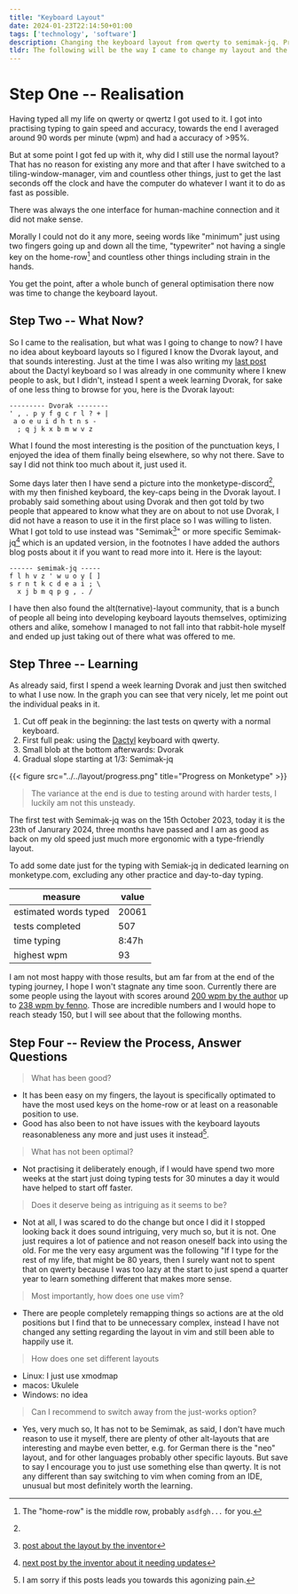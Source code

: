 ```yaml
---
title: "Keyboard Layout"
date: 2024-01-23T22:14:50+01:00
tags: ['technology', 'software']
description: Changing the keyboard layout from qwerty to semimak-jq. Process and review of the process.
tldr: The following will be the way I came to change my layout and the process/thinking behind it, ending with thoughts on it.
---
```



# Step One -- Realisation
Having typed all my life on qwerty or qwertz I got used to it. I got into
practising typing to gain speed and accuracy, towards the end I averaged around
90 words per minute (wpm) and had a accuracy of >95%. 

But at some point I got fed up with it, why did I still use the normal layout?
That has no reason for existing any more and that after I have switched to
a tiling-window-manager, vim and countless other things, just to get the last 
seconds off the clock and have the computer do whatever I want it to do as 
fast as possible. 

There was always the one interface for human-machine connection and it did not
make sense.

Morally I could not do it any more, seeing words like "minimum" just using two
fingers going up and down all the time, "typewriter" not having a single key
on the home-row[^1] and countless other things including strain in the hands.

You get the point, after a whole bunch of general optimisation there now was 
time to change the keyboard layout.


## Step Two -- What Now?
So I came to the realisation, but what was I going to change to now? I have no
idea about keyboard layouts so I figured I know the Dvorak layout, and that sounds
interesting. Just at the time I was also writing my [last post](../dactyl) about 
the Dactyl keyboard so I was already in one community where I knew people to ask,
but I didn't, instead I spent a week learning Dvorak, for sake of one less thing 
to browse for you, here is the Dvorak layout:
```
--------- Dvorak --------
' , . p y f g c r l ? + |
 a o e u i d h t n s -
  ; q j k x b m w v z
```
What I found the most interesting is the position of the punctuation keys, I 
enjoyed the idea of them finally being elsewhere, so why not there. Save to say
I did not think too much about it, just used it.

Some days later then I have send a picture into the monketype-discord[^2], with
my then finished keyboard, the key-caps being in the Dvorak layout. I probably 
said something about using Dvorak and then got told by two people that appeared 
to know what they are on about to not use Dvorak, I did not have a reason to use
it in the first place so I was willing to listen. What I got told to use instead 
was "Semimak[^3]" or more specific Semimak-jq[^4] which is an updated version,
in the footnotes I have added the authors blog posts about it if you want to
read more into it. Here is the layout:
```
------ semimak-jq -----
f l h v z ' w u o y [ ]
s r n t k c d e a i ; \ 
  x j b m q p g , . / 
```
I have then also found the alt(ternative)-layout community, that is a bunch of 
people all being into developing keyboard layouts themselves, optimizing others 
and alike, somehow I managed to not fall into that rabbit-hole myself and ended 
up just taking out of there what was offered to me. 


## Step Three -- Learning
As already said, first I spend a week learning Dvorak and just then switched to 
what I use now. In the graph you can see that very nicely, let me point out the
individual peaks in it.

1. Cut off peak in the beginning: the last tests on qwerty with a normal keyboard.
2. First full peak: using the [Dactyl](../dactyl) keyboard with qwerty.
3. Small blob at the bottom afterwards: Dvorak
4. Gradual slope starting at 1/3: Semimak-jq

{{< figure src="../../layout/progress.png" title="Progress on Monketype" >}} 

> The variance at the end is due to testing around with harder tests, I luckily 
am not this unsteady. 

The first test with Semimak-jq was on the 15th October 2023, today it is the 23th
of Janurary 2024, three months have passed and I am as good as back on my old speed
just much more ergonomic with a type-friendly layout.

To add some date just for the typing with Semiak-jq in dedicated learning on
monketype.com, excluding any other practice and day-to-day typing.

| measure | value |
| ------- | ---- | 
| estimated words typed | 20061 |
| tests completed | 507 |
| time typing | 8:47h |
| highest wpm | 93 |

I am not most happy with those results, but am far from at the end of the typing
journey, I hope I won't stagnate any time soon. Currently there are some people using the layout with scores around [200 wpm by the author](https://semilin.github.io/blog/2022/final_reflection_on_semimak.html) up to [238 wpm by fenno](https://www.youtube.com/watch?v=-8F-xIah79w). Those are incredible numbers and I would hope to reach steady 150, but I will see about that the following months.


## Step Four -- Review the Process, Answer Questions
> What has been good? 

- It has been easy on my fingers, the layout is specifically optimated to have
the most used keys on the home-row or at least on a reasonable position to use. 
- Good has also been to not have issues with the keyboard layouts reasonableness any more and just uses it instead[^5].

> What has not been optimal? 
- Not practising it deliberately enough, if I would have spend two more weeks
  at the start just doing typing tests for 30 minutes a day it would have
  helped to start off faster.

> Does it deserve being as intriguing as it seems to be?
- Not at all, I was scared to do the change but once I did it I stopped looking back
it does sound intriguing, very much so, but it is not. One just requires a lot of 
patience and not reason oneself back into using the old. For me the very easy
argument was the following "If I type for the rest of my life, that might be 80
years, then I surely want not to spent that on qwerty because I was too lazy at
the start to just spend a quarter year to learn something different that makes
more sense.

> Most importantly, how does one use vim?
- There are people completely remapping things so actions are at the old positions
but I find that to be unnecessary complex, instead I have not changed any setting 
regarding the layout in vim and still been able to happily use it.

> How does one set different layouts
- Linux: I just use xmodmap
- macos: Ukulele
- Windows: no idea

> Can I recommend to switch away from the just-works option? 
- Yes, very much so, It has not to be Semimak, as said, I don't have much
  reason to use it myself, there are plenty of other alt-layouts that are
  interesting and maybe even better, e.g. for German there is the "neo" layout,
  and for other languages probably other specific layouts. But save to say
  I encourage you to just use something else than qwerty. It is not any different
  than say switching to vim when coming from an IDE, unusual but most definitely 
  worth the learning.




[^1]: The "home-row" is the middle row, probably `asdfgh...` for you.
[^2]:
[^3]: [post about the layout by the inventor](https://semilin.github.io/blog/2021/semimak.html)
[^4]: [next post by the inventor about it needing updates](https://semilin.github.io/blog/2021/reflection_on_semimak.html)
[^5]: I am sorry if this posts leads you towards this agonizing pain.

